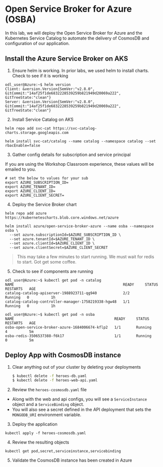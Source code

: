 # Open Service Broker for Azure (OSBA)

In this lab, we will deploy the Open Service Broker for Azure and the Kubernetes Service Catalog to automate the delivery of CosmosDB and configuration of our application.

## Install the Azure Service Broker on AKS

1. Ensure helm is working. In prior labs, we used helm to install charts. Check to see if it is working

```
odl_user@Azure:~$ helm version
Client: &version.Version{SemVer:"v2.8.0", GitCommit:"14af25f1de6832228539259b821949d20069a222", GitTreeState:"clean"}
Server: &version.Version{SemVer:"v2.8.0", GitCommit:"14af25f1de6832228539259b821949d20069a222", GitTreeState:"clean"}
```

2. Install Service Catalog on AKS

```
helm repo add svc-cat https://svc-catalog-charts.storage.googleapis.com

helm install svc-cat/catalog --name catalog --namespace catalog --set rbacEnable=false
```

3. Gather config details for subscription and service principal

If you are using the Workshop Classroom experience, these values will be emailed to you.

```
# set the below to values for your sub
export AZURE_SUBSCRIPTION_ID=
export AZURE_TENANT_ID=
export AZURE_CLIENT_ID=
export AZURE_CLIENT_SECRET=
```

4. Deploy the Service Broker chart

```
helm repo add azure https://kubernetescharts.blob.core.windows.net/azure

helm install azure/open-service-broker-azure --name osba --namespace osba \
  --set azure.subscriptionId=$AZURE_SUBSCRIPTION_ID \
  --set azure.tenantId=$AZURE_TENANT_ID \
  --set azure.clientId=$AZURE_CLIENT_ID \
  --set azure.clientSecret=$AZURE_CLIENT_SECRET
```

> This may take a few minutes to start running. We must wait for redis to start. Got get some coffee. 

5. Check to see if components are running

```
odl_user@Azure:~$ kubectl get pod -n catalog
NAME                                                  READY     STATUS    RESTARTS   AGE
catalog-catalog-apiserver-1988923711-qg940            2/2       Running   0          1h
catalog-catalog-controller-manager-1758219338-hgw48   1/1       Running   0          1h

odl_user@Azure:~$ kubectl get pod -n osba
NAME                                              READY     STATUS    RESTARTS   AGE
osba-open-service-broker-azure-1684006674-kflp2   1/1       Running   4          5m
osba-redis-3506537388-f6k17                       1/1       Running   0          5m
```

## Deploy App with CosmosDB instance

1. Clear anything out of your cluster by deleting your deployments

    ```bash
    $ kubectl delete -f heroes-db.yaml
    $ kubectl delete -f heroes-web-api.yaml
    ```

2. Review the `heroes-cosmosdb.yaml` file

* Along with the web and api configs, you will see a `ServiceInstance` object and a `ServiceBinding` object. 
* You will also see a secret defined in the API deployment that sets the `MONGODB_URI` environment variable.

3. Deploy the application

```
kubectl apply -f heroes-cosmosdb.yaml
```

4. Review the resulting objects

```
kubectl get pod,secret,serviceinstance,servicebinding
```

5. Validate the CosmosDB instance has been created in Azure


